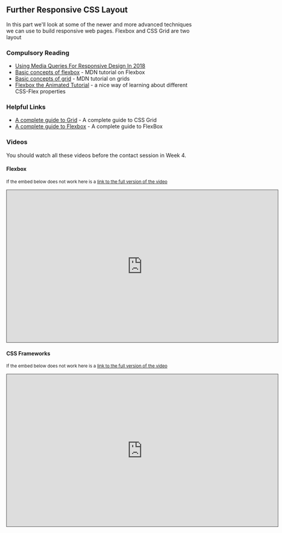 ## Further Responsive CSS Layout

In this part we'll look at some of the newer and more advanced techniques we can use to build responsive web pages. Flexbox and CSS Grid are two layout 


### Compulsory Reading

* [Using Media Queries For Responsive Design In 2018](https://www.smashingmagazine.com/2018/02/media-queries-responsive-design-2018/)
* [Basic concepts of flexbox](https://developer.mozilla.org/en-US/docs/Web/CSS/CSS_Flexible_Box_Layout/Basic_Concepts_of_Flexbox) - MDN tutorial on Flexbox
* [Basic concepts of grid](https://developer.mozilla.org/en-US/docs/Web/CSS/CSS_Grid_Layout/Basic_Concepts_of_Grid_Layout) - MDN tutorial on grids
* [Flexbox the Animated Tutorial](https://medium.com/@js_tut/flexbox-the-animated-tutorial-8075cbe4c1b2) - a nice way of learning about different CSS-Flex properties


### Helpful Links

* [A complete guide to Grid](https://css-tricks.com/snippets/css/complete-guide-grid/) - A complete guide to CSS Grid 
* [A complete guide to Flexbox](https://css-tricks.com/snippets/css/a-guide-to-flexbox/) - A complete guide to FlexBox 

### Videos

You should watch all these videos before the contact session in Week 4.

#### Flexbox

<p><small>If the embed below does not work here is a <a href="https://cardiff.cloud.panopto.eu/Panopto/Pages/Viewer.aspx?id=e7bcbeac-3a09-4349-bbee-ac1a3f5bc439" target="blank">link to the full version of the video</a></small></p>
<iframe src="https://cardiff.cloud.panopto.eu/Panopto/Pages/Embed.aspx?id=e7bcbeac-3a09-4349-bbee-ac1a3f5bc439&v=1" width="720" height="405" style="padding: 0px; border: 1px solid #464646;" frameborder="0" allowfullscreen allow="autoplay"></iframe>

#### CSS Frameworks

<p><small>If the embed below does not work here is a <a href="https://cardiff.cloud.panopto.eu/Panopto/Pages/Viewer.aspx?id=e2e5f654-71c9-422a-932d-44747cc356e7" target="blank">link to the full version of the video</a></small></p>
<iframe src="https://cardiff.cloud.panopto.eu/Panopto/Pages/Embed.aspx?id=e2e5f654-71c9-422a-932d-44747cc356e7&v=1" width="720" height="405" style="padding: 0px; border: 1px solid #464646;" frameborder="0" allowfullscreen allow="autoplay"></iframe>
